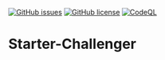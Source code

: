 [![GitHub issues](https://img.shields.io/github/issues/Enthusiastic-Developer/Starter-Challenger?style=for-the-badge)](https://github.com/Enthusiastic-Developer/Starter-Challenger/issues)
[![GitHub license](https://img.shields.io/github/license/Enthusiastic-Developer/Starter-Challenger?style=for-the-badge)](https://github.com/Enthusiastic-Developer/Starter-Challenger/blob/development/LICENSE)
[![CodeQL](https://github.com/Enthusiastic-Developer/Starter-Challenger/actions/workflows/codeql-analysis.yml/badge.svg?branch=development)](https://github.com/Enthusiastic-Developer/Starter-Challenger/actions/workflows/codeql-analysis.yml)
# Starter-Challenger
